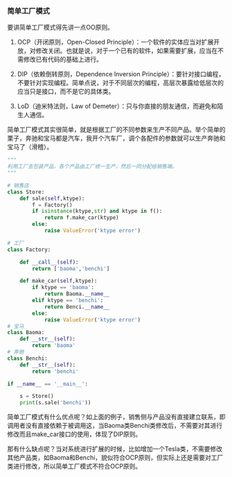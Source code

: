 ### 简单工厂模式

要讲简单工厂模式得先讲一点OO原则。

1. OCP（开闭原则，Open-Closed Principle）：一个软件的实体应当对扩展开放，对修改关闭。也就是说，对于一个已有的软件，如果需要扩展，应当在不需修改已有代码的基础上进行。


2. DIP（依赖倒转原则，Dependence Inversion Principle）：要针对接口编程，不要针对实现编程。简单点说，对于不同层次的编程，高层次暴露给低层次的应当只是接口，而不是它的具体类。


3. LoD（迪米特法则，Law of Demeter）：只与你直接的朋友通信，而避免和陌生人通信。

简单工厂模式其实很简单，就是根据工厂的不同参数来生产不同产品。举个简单的栗子，奔驰和宝马都是汽车，我开个汽车厂，调个各配件的参数就可以生产奔驰和宝马了（滑稽）。

```python
"""
利用工厂去包装产品，各个产品由工厂统一生产，然后一同分配给销售端。
"""

# 销售店
class Store:
    def sale(self,ktype):
        f = Factory()
        if isinstance(ktype,str) and ktype in f():
            return f.make_car(ktype)
        else:
            raise ValueError('ktype error')

# 工厂
class Factory:

    def __call__(self):
        return ['baoma','benchi']

    def make_car(self,ktype):
        if ktype == 'baoma':
            return Baoma.__name__
        elif ktype == 'benchi':
            return Benci.__name__
        else:
            raise ValueError('ktype error')
# 宝马
class Baoma:
    def __str__(self):
        return 'baoma'
# 奔驰
class Benchi:
    def __str__(self):
        return 'benchi'

if __name__ == '__main__':

    s = Store()
    print(s.sale('benchi'))
```

简单工厂模式有什么优点呢？如上面的例子，销售侧与产品没有直接建立联系，即调用者没有直接依赖于被调用这，当Baoma类Benchi类修改后，不需要对其进行修改而且make_car接口的使用，体现了DIP原则。   

那有什么缺点呢？当对系统进行扩展的时候，比如增加一个Tesla类，不需要修改其他产品类，如Baoma和Benchi，貌似符合OCP原则，但实际上还是需要对工厂类进行修改，所以简单工厂模式不符合OCP原则。                                                            



